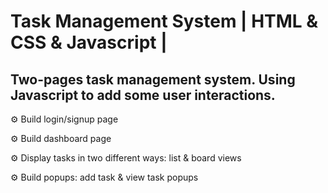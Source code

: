 # Task Management System | HTML & CSS & Javascript |

Two-pages task management system. Using Javascript to add some user interactions.
---

⚙️ Build login/signup page

⚙️ Build dashboard page

⚙️ Display tasks in two different ways: list & board views

⚙️ Build popups: add task & view task popups
